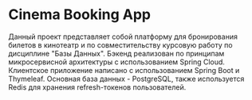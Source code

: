 # Cinema Booking App

Данный проект представляет собой платформу для бронирования билетов в кинотеатр и по совместительству
курсовую работу по дисциплине "Базы Данных". Бэкенд реализован по принципам микросервисной архитектуры с
использованием Spring Cloud. Клиентское приложение написано с использованием Spring Boot и Thymeleaf. Основная
база данных - PostgreSQL, также используется Redis для хранения refresh-токенов пользователей.